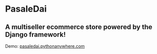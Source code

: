 <h1>PasaleDai</h1><h2> A multiseller ecommerce store powered by the Django framework!</h2>
Demo: <a href="https://pasaledai.pythonanywhere.com">pasaledai.pythonanywhere.com</a>
